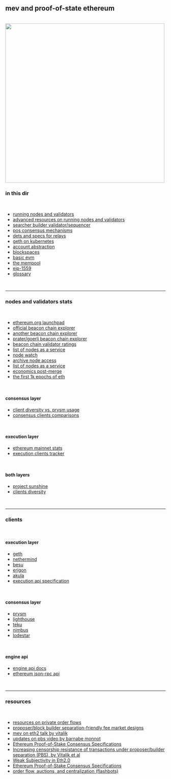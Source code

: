 ## mev and proof-of-state ethereum

<br>


<img width="500" src="https://user-images.githubusercontent.com/1130416/204161522-07e49b61-5163-42a1-ba5d-7ba45db4b3dd.png">


<br>

### in this dir

<br>

* [running nodes and validators](running-a-node.md)
* [advanced resources on running nodes and validators](running-a-node-advanced.md)
* [searcher builder validator/sequencer](searcher-builder-validator-sequencer/)
* [pos consensus mechanisms](pos_consensus_mechanisms.md)
* [dets and specs for relays](relays.md)
* [geth on kubernetes](geth_and_k8s)
* [account abstraction](account_abstraction)
* [blockspaces](blockspace.md)
* [basic evm](evm-knowledge.md)
* [the mempool](the_mempool.md)
* [eip-1559](eip-1559.md)
* [glossary](glossary.md)


<br>

---

### nodes and validators stats

<br>

* [ethereum.org launchpad](https://launchpad.ethereum.org/en/)
* [official beacon chain explorer](https://beaconscan.com/)
* [another beacon chain explorer](https://beaconcha.in/)
* [prater/goerli beacon chain explorer](https://prater.beaconcha.in/)
* [beacon chain validator ratings](https://www.rated.network/)
* [list of nodes as a service](https://ethereumnodes.com/)
* [node watch](https://www.nodewatch.io/)
* [archive node access](https://archivenode.io/)
* [list of nodes as a service](https://ethereum.org/en/developers/docs/nodes-and-clients/nodes-as-a-service/)
* [economics post-merge](https://docs.google.com/spreadsheets/d/15tmPOvOgi3wKxJw7KQJKoUe-uonbYR6HF7u83LR5Mj4/edit#gid=1018097491)
* [the first 1k epochs of eth](https://ethereum.github.io/rig/posdata/notebooks/mainnet_explore.html)


<br>

#### consensus layer

* [client diversity vs. prysm usage](https://pools.invis.cloud/)
* [consensus clients comparisons](https://www.slashed.info/)

<br>

#### execution layer

* [ethereum mainnet stats](https://ethernodes.org/)
* [execution clients tracker](https://etherscan.io/nodetracker)

<br>

#### both layers

* [project sunshine](https://ethsunshine.com/)
* [clients diversity](https://clientdiversity.org/)

<br>

----

### clients

<br>

#### execution layer

* [geth](https://geth.ethereum.org/)
* [nethermind](https://nethermind.io/)
* [besu](https://besu.hyperledger.org/en/stable/)
* [erigon](https://github.com/ledgerwatch/erigon)
* [akula](https://akula.app/)
* [execution api specification](https://github.com/ethereum/execution-apis)

<br>

#### consensus layer

* [prysm](https://github.com/prysmaticlabs/prysm)
* [lighthouse](https://github.com/sigp/lighthouse)
* [teku](https://github.com/ConsenSys/teku)
* [nimbus](https://nimbus.team/)
* [lodestar](https://lodestar.chainsafe.io/)


<br>

#### engine api

* [engine api docs](https://github.com/ethereum/execution-apis/blob/main/src/engine/specification.md)
* [ethereum json-rpc api](https://ethereum.org/en/developers/docs/apis/json-rpc/)


<br>


 
---
 
 ### resources
 
 <br>
 
 * [resources on private order flows](https://github.com/go-outside-labs/mev-toolkit/tree/main/private_order_flows)
 * [proposer/block builder separation-friendly fee market designs](https://ethresear.ch/t/proposer-block-builder-separation-friendly-fee-market-designs/9725)
 * [mev on eth2 talk by vitalik](https://www.youtube.com/watch?v=OD54WfVuDWw&list=PLRHMe0bxkuel3w3C7P_WVvp9ShLi3HKRI&index=30)
 * [updates on pbs video by barnabe monnot](https://archive.devcon.org/archive/watch/6/updates-on-proposer-builder-separation/?tab=YouTube)
 * [Ethereum Proof-of-Stake Consensus Specifications](https://github.com/ethereum/consensus-specs/tree/dev/specs)
* [Increasing censorship resistance of transactions under proposer/builder separation (PBS), by Vitalik et al](https://notes.ethereum.org/@vbuterin/pbs_censorship_resistance)
* [Weak Subjectivity in Eth2.0](https://notes.ethereum.org/@adiasg/weak-subjectvity-eth2)
* [Ethereum Proof-of-Stake Consensus Specifications](https://github.com/ethereum/consensus-specs)
* [order flow, auctions, and centralization (flashbots)](https://collective.flashbots.net/t/order-flow-auctions-and-centralisation-i-a-warning/258)
